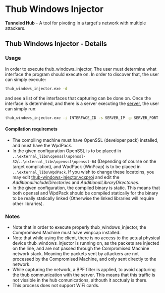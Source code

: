 # Thub Windows Injector

**Tunneled Hub** - A tool for pivoting in a target's network with multiple attackers.

## Thub Windows Injector - Details
### Usage
In order to execute thub_windows_injector, The user must determine what interface the program should execute on. In order to discover that, the user can simply execute:
```bash
thub_windows_injector.exe -d
```
and see a list of the interfaces that capturing can be done on.
Once the interface is determined, and there is a server executing the [server](../server), the user can simply run:
```bash
thub_windows_injector.exe -i INTERFACE_ID -s SERVER_IP -p SERVER_PORT
```

#### Compilation requiremets
* The compiling machine must have OpenSSL (developer pack) installed, and must have the WpdPack.
* In the given configuration OpenSSL is to be placed in `..\external_libs\openssl\openssl-32`/`..\external_libs\openssl\openssl-64` (Depending of course on the target compilation), and WpdPack (WinPcap) is to be placed in `..\external_libs\WpdPack`. If you wish to change these locatoins, you may edit [thub-windows-injector.vcxproj](thub-windows-injector.vcxproj) and edit the _AdditionalIncludeDirectories_ and _AdditionalLibraryDirectories_.
* In the given configuration, the compiled binary is static. This means that both openssl and WpdPack should be compiled statically for the binary to be really statically linked (Otherwise the linked libraries will require other libraries).

### Notes
* Note that in order to execute properly thub_windows_injector, the Compromised Machine must have winpcap installed.
* Note that while using the client, there is no access to the actual physical device thub_windows_injector is running on, as the packets are injected on the line, and are not passed through the Compromised Machine network stack. Meaning the packets sent by attackers are not processed by the Compromised Machine, and only sent directly to the network.
* While capturing the network, a BPF filter is applied, to avoid capturing the thub communication with the server. This means that this traffic is not vissible in the hub comunications, althouth it acctualy is there.
* This process does not support WiFi cards.

